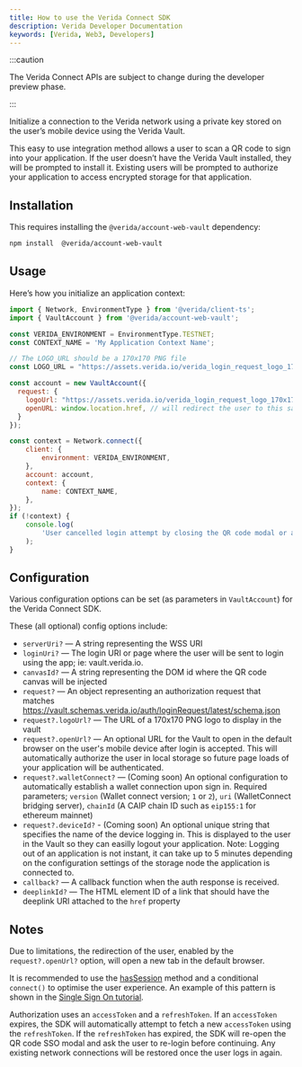 ```yaml
---
title: How to use the Verida Connect SDK
description: Verida Developer Documentation
keywords: [Verida, Web3, Developers]
---
```


:::caution

The Verida Connect APIs are subject to change during the developer preview phase. 

:::

Initialize a connection to the Verida network using a private key stored on the user’s mobile device using the Verida Vault.

This easy to use integration method allows a user to scan a QR code to sign into your application. If the user doesn’t have the Verida Vault installed, they will be prompted to install it. Existing users will be prompted to authorize your application to access encrypted storage for that application.

## Installation

This requires installing the `@verida/account-web-vault` dependency:

```bash npm2yarn
npm install  @verida/account-web-vault
```

## Usage

Here’s how you initialize an application context:

```jsx
import { Network, EnvironmentType } from '@verida/client-ts';
import { VaultAccount } from '@verida/account-web-vault';

const VERIDA_ENVIRONMENT = EnvironmentType.TESTNET;
const CONTEXT_NAME = 'My Application Context Name';

// The LOGO_URL should be a 170x170 PNG file
const LOGO_URL = "https://assets.verida.io/verida_login_request_logo_170x170.png";

const account = new VaultAccount({
  request: {
    logoUrl: "https://assets.verida.io/verida_login_request_logo_170x170.png",
    openURL: window.location.href, // will redirect the user to this same page after accepting the login request in the Vault app
  }
});

const context = Network.connect({
	client: {
		environment: VERIDA_ENVIRONMENT,
	},
	account: account,
	context: {
		name: CONTEXT_NAME,
	},
});
if (!context) {
	console.log(
		'User cancelled login attempt by closing the QR code modal or an unexpected error occurred'
	);
}
```

## Configuration

Various configuration options can be set (as parameters in `VaultAccount`) for the Verida Connect SDK.

These (all optional) config options include:

- `serverUri?` — A string representing the WSS URI
- `loginUri?` — The login URI or page where the user will be sent to login using the app; ie: vault.verida.io.
- `canvasId?` — A string representing the DOM id where the QR code canvas will be injected
- `request?` — An object representing an authorization request that matches https://vault.schemas.verida.io/auth/loginRequest/latest/schema.json
- `request?.logoUrl?` — The URL of a 170x170 PNG logo to display in the vault
- `request?.openUrl?` — An optional URL for the Vault to open in the default browser on the user's mobile device after login is accepted. This will automatically authorize the user in local storage so future page loads of your application will be authenticated.
- `request?.walletConnect?` — (Coming soon) An optional configuration to automatically establish a wallet connection upon sign in. Required parameters; `version` (Wallet connect version; `1` or `2`), `uri` (WalletConnect bridging server), `chainId` (A CAIP chain ID such as `eip155:1` for ethereum mainnet)
- `request?.deviceId?` - (Coming soon) An optional unique string that specifies the name of the device logging in. This is displayed to the user in the Vault so they can easilly logout your application. Note: Logging out of an application is not instant, it can take up to 5 minutes depending on the configuration settings of the storage node the application is connected to.
- `callback?` — A callback function when the auth response is received.
- `deeplinkId?` — The HTML element ID of a link that should have the deeplink URI attached to the `href` property

## Notes

Due to limitations, the redirection of the user, enabled by the `request?.openUrl?` option, will open a new tab in the default browser.

It is recommended to use the [hasSession](../api/verida-js/modules/verida_account_web_vault.md#hassession) method and a conditional `connect()` to optimise the user experience. An example of this pattern is shown in the [Single Sign On tutorial](../tutorial/SSO.mdx).

Authorization uses an `accessToken` and a `refreshToken`. If an `accessToken` expires, the SDK will automatically attempt to fetch a new `accessToken` using the `refreshToken`. If the `refreshToken` has expired, the SDK will re-open the QR code SSO modal and ask the user to re-login before continuing. Any existing network connections will be restored once the user logs in again.
